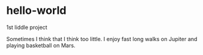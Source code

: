 # hello-world

1st liddle project

Sometimes I think that I think too little.  I enjoy fast long walks on Jupiter and playing basketball on Mars.  
